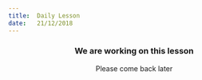 ```yaml
---
title:  Daily Lesson
date:   21/12/2018
---
```


### <center>We are working on this lesson</center>
<center>Please come back later</center>